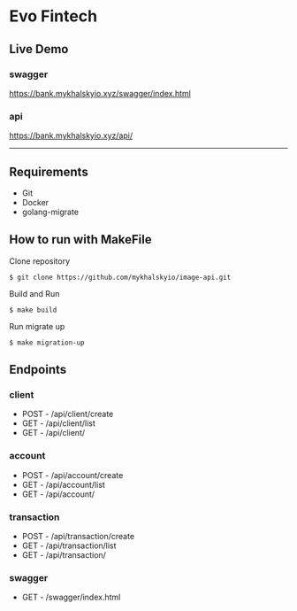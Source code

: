 # Evo Fintech

## Live Demo
### swagger
https://bank.mykhalskyio.xyz/swagger/index.html

### api 
https://bank.mykhalskyio.xyz/api/

---

## Requirements
* Git
* Docker
* golang-migrate


## How to run with MakeFile

Clone repository

    $ git clone https://github.com/mykhalskyio/image-api.git

Build and Run

    $ make build

Run migrate up

    $ make migration-up



## Endpoints
### client
* POST   - /api/client/create
* GET    - /api/client/list
* GET    - /api/client/

### account 
* POST   - /api/account/create
* GET    - /api/account/list
* GET    - /api/account/

### transaction
* POST   - /api/transaction/create
* GET    - /api/transaction/list
* GET    - /api/transaction/

### swagger
* GET - /swagger/index.html